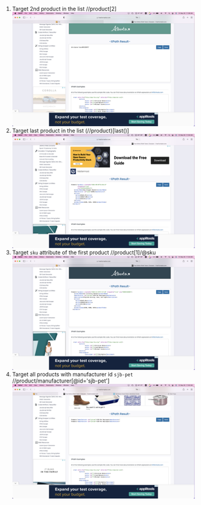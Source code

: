 1. Target 2nd product in the list
//product[2]
![alt text](/module-04/assignments/question1.png)
2. Target last product in the list
(//product)[last()]
![alt text](/module-04/assignments/question2.png)
3. Target `sku` attribute of the first product
//product[1]/@sku
![alt text](/module-04/assignments/question3.png)
4. Target all products with manufacturer id `sjb-pet`
//product/manufacturer[@id='sjb-pet']
![alt text](/module-04/assignments/question4.png)